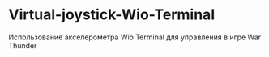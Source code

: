 # Virtual-joystick-Wio-Terminal
Использование акселерометра Wio Terminal для управления в игре War Thunder
